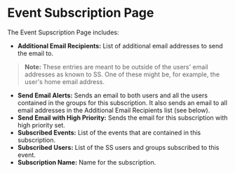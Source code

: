 [title]: # (Event Subscription Page)
[tags]: # (Event Subscription)
[priority]: #

# Event Subscription Page

The Event Supscription Page includes:

- **Additional Email Recipients:** List of additional email addresses to send the email to.

> **Note:** These entries are meant to be outside of the users' email addresses as known to SS. One of these might be, for example, the user's home email address.

- **Send Email Alerts:** Sends an email to both users and all the users contained in the groups for this subscription. It also sends an email to all email addresses in the Additional Email Recipients list (see below).
- **Send Email with High Priority:** Sends the email for this subscription with high priority set.
- **Subscribed Events:** List of the events that are contained in this subscription.
- **Subscribed Users:** List of the SS users and groups subscribed to this event.
- **Subscription Name:** Name for the subscription.
